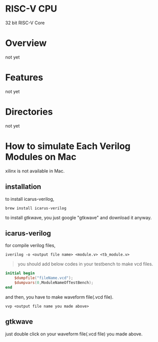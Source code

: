 # RISC-V CPU

32 bit RISC-V Core

# Overview
not yet

# Features
not yet

# Directories
not yet

# How to simulate Each Verilog Modules on Mac

xilinx is not available in Mac.

## installation

to install icarus-verilog,

``` shell
brew install icarus-verilog
```

to install gtkwave,
you just google "gtkwave" and download it anyway.

## icarus-verilog

for compile verilog files, 

``` shell
iverilog -o <output file name> <module.v> <tb_module.v>
```

> you should add below codes in your testbench to make vcd files.

``` verilog
initial begin
	$dumpfile("fileName.vcd");
	$dumpvars(0,ModuleNameOfTestBench);
end
```
and then, you have to make waveform file(.vcd file).

``` shell
vvp <output file name you made above>
```

## gtkwave

just double click on your waveform file(.vcd file) you made above.